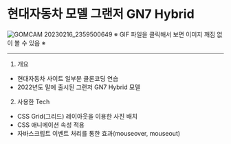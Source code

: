 # 현대자동차 모델 그랜저 GN7 Hybrid

![GOMCAM 20230216_2359500649](https://user-images.githubusercontent.com/103127767/219405493-af0e4934-78fd-4674-9064-f823130370eb.gif)
※ GIF 파일을 클릭해서 보면 이미지 깨짐 없이 볼 수 있음 ※


-------------------------------------------------------------------------------------------------------------------------------------

1. 개요
- 현대자동차 사이트 일부분 클론코딩 연습
- 2022년도 말에 출시된 그랜저 GN7 Hybrid 모델 

2. 사용한 Tech 
- CSS Grid(그리드) 레이아웃을 이용한 사진 배치
- CSS 애니메이션 속성 적용
- 자바스크립트 이벤트 처리를 통한 효과(mouseover, mouseout)
